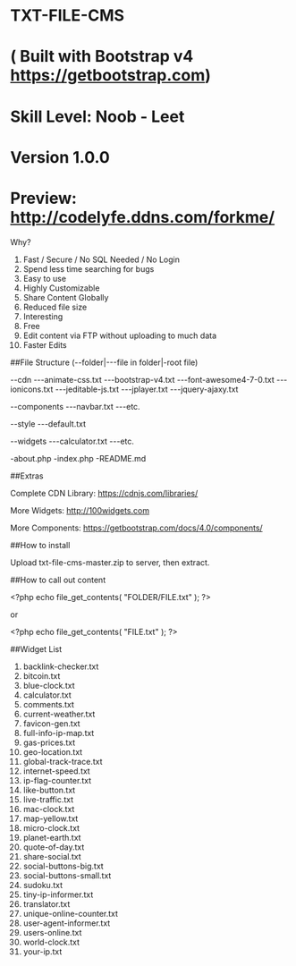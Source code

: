 # TXT-FILE-CMS 
# ( Built with Bootstrap v4 https://getbootstrap.com) 
# Skill Level: Noob - Leet
# Version 1.0.0
# Preview: http://codelyfe.ddns.com/forkme/

Why?

1. Fast / Secure / No SQL Needed / No Login
2. Spend less time searching for bugs
3. Easy to use
4. Highly Customizable
5. Share Content Globally
6. Reduced file size
7. Interesting
8. Free
9. Edit content via FTP without uploading to much data 
10. Faster Edits

##File Structure (--folder|---file in folder|-root file)

--cdn
---animate-css.txt
---bootstrap-v4.txt
---font-awesome4-7-0.txt
---ionicons.txt
---jeditable-js.txt
---jplayer.txt
---jquery-ajaxy.txt

--components
---navbar.txt
---etc.

--style
---default.txt

--widgets
---calculator.txt
---etc.

-about.php
-index.php
-README.md

##Extras

Complete CDN Library: https://cdnjs.com/libraries/

More Widgets: http://100widgets.com

More Components: https://getbootstrap.com/docs/4.0/components/


##How to install

Upload txt-file-cms-master.zip to server, then extract.


##How to call out content

&#60;?php echo file_get_contents( "FOLDER/FILE.txt" ); ?&#62;

or

&#60;?php echo file_get_contents( "FILE.txt" ); ?&#62;


##Widget List

1. backlink-checker.txt
2. bitcoin.txt
3. blue-clock.txt
4. calculator.txt
5. comments.txt
6. current-weather.txt
7. favicon-gen.txt
8. full-info-ip-map.txt
9. gas-prices.txt
10. geo-location.txt
11. global-track-trace.txt
12. internet-speed.txt
13. ip-flag-counter.txt
14. like-button.txt
15. live-traffic.txt
16. mac-clock.txt
17. map-yellow.txt
18. micro-clock.txt	
19. planet-earth.txt
20. quote-of-day.txt
21. share-social.txt
22. social-buttons-big.txt
23. social-buttons-small.txt
24. sudoku.txt
25. tiny-ip-informer.txt
26. translator.txt
27. unique-online-counter.txt
28. user-agent-informer.txt	
29. users-online.txt
30. world-clock.txt
31. your-ip.txt